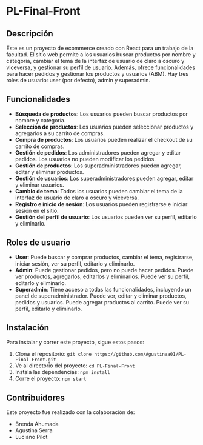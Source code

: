 # PL-Final-Front

## Descripción

Este es un proyecto de ecommerce creado con React para un trabajo de la facultad. El sitio web permite a los usuarios buscar productos por nombre y categoría, cambiar el tema de la interfaz de usuario de claro a oscuro y viceversa, y gestionar su perfil de usuario. Además, ofrece funcionalidades para hacer pedidos y gestionar los productos y usuarios (ABM). Hay tres roles de usuario: user (por defecto), admin y superadmin.

## Funcionalidades

- **Búsqueda de productos**: Los usuarios pueden buscar productos por nombre y categoría.
- **Selección de productos**: Los usuarios pueden seleccionar productos y agregarlos a su carrito de compras.
- **Compra de productos**: Los usuarios pueden realizar el checkout de su carrito de compras.
- **Gestión de pedidos**: Los administradores pueden agregar y editar pedidos. Los usuarios no pueden modificar los pedidos.
- **Gestión de productos**: Los superadministradores pueden agregar, editar y eliminar productos.
- **Gestión de usuarios**: Los superadministradores pueden agregar, editar y eliminar usuarios.
- **Cambio de tema**: Todos los usuarios pueden cambiar el tema de la interfaz de usuario de claro a oscuro y viceversa.
- **Registro e inicio de sesión**: Los usuarios pueden registrarse e iniciar sesión en el sitio.
- **Gestión del perfil de usuario**: Los usuarios pueden ver su perfil, editarlo y eliminarlo.

## Roles de usuario

- **User**: Puede buscar y comprar productos, cambiar el tema, registrarse, iniciar sesión, ver su perfil, editarlo y eliminarlo.
- **Admin**: Puede gestionar pedidos, pero no puede hacer pedidos. Puede ver productos, agregarlos, editarlos y eliminarlos. Puede ver su perfil, editarlo y eliminarlo.
- **Superadmin**: Tiene acceso a todas las funcionalidades, incluyendo un panel de superadministrador. Puede ver, editar y eliminar productos, pedidos y usuarios. Puede agregar productos al carrito. Puede ver su perfil, editarlo y eliminarlo.

## Instalación

Para instalar y correr este proyecto, sigue estos pasos:

1. Clona el repositorio: `git clone https://github.com/Agustinaa01/PL-Final-Front.git`
2. Ve al directorio del proyecto: `cd PL-Final-Front`
3. Instala las dependencias: `npm install`
4. Corre el proyecto: `npm start`

## Contribuidores

Este proyecto fue realizado con la colaboración de:

- Brenda Ahumada
- Agustina Serra
- Luciano Pilot
